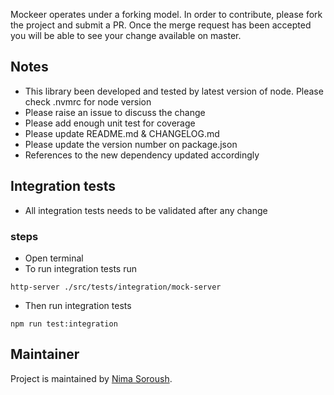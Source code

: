 Mockeer operates under a forking model. In order to contribute, please fork the project and submit a PR. Once the merge request has been accepted you will be able to see your change available on master.
## Notes
* This library been developed and tested by latest version of node. Please check .nvmrc for node version
* Please raise an issue to discuss the change
* Please add enough unit test for coverage 
* Please update README.md & CHANGELOG.md
* Please update the version number on package.json
* References to the new dependency updated accordingly

## Integration tests
* All integration tests needs to be validated after any change

### steps
- Open terminal
- To run integration tests run
```
http-server ./src/tests/integration/mock-server
```
- Then run integration tests
```
npm run test:integration
```

## Maintainer
Project is maintained by [Nima Soroush](https://github.com/NimaSoroush).
